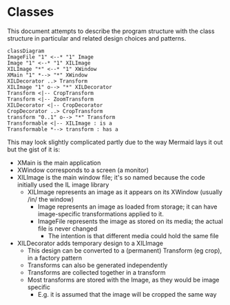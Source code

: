 # Classes

This document attempts to describe the program structure with the class structure in particular
and related design choices and patterns.

```mermaid
classDiagram
ImageFile "1" <--* "1" Image
Image "1" <--* "1" XILImage
XILImage "*" <--* "1" XWindow
XMain "1" *--> "*" XWindow
XILDecorator ..> Transform
XILImage "1" o--> "*" XILDecorator
Transform <|-- CropTransform
Transform <|-- ZoomTransform
XILDecorator <|-- CropDecorator
CropDecorator ..> CropTransform
transform "0..1" o--> "*" Transform
Transformable <|-- XILImage : is a
Transformable *--> transform : has a
```

This may look slightly complicated partly due to the way Mermaid lays it out but the gist of it is:

- XMain is the main application
- XWindow corresponds to a screen (a monitor)
- XILImage is the main window file; it's so named because the code initially used the IL image library
  - XILImage represents an image as it appears on its XWindow (usually /in/ the window)
    - Image represents an image as loaded from storage; it can have image-specific transformations applied to it.
    - ImageFile represents the image as stored on its media; the actual file is never changed
      - The intention is that different media could hold the same file
- XILDecorator adds temporary design to a XILImage
  - This design can be converted to a (permanent) Transform (eg crop), in a factory pattern
  - Transforms can also be generated independently
  - Transforms are collected together in a transform
  - Most transforms are stored with the Image, as they would be image specific
    - E.g. it is assumed that the image will be cropped the same way
